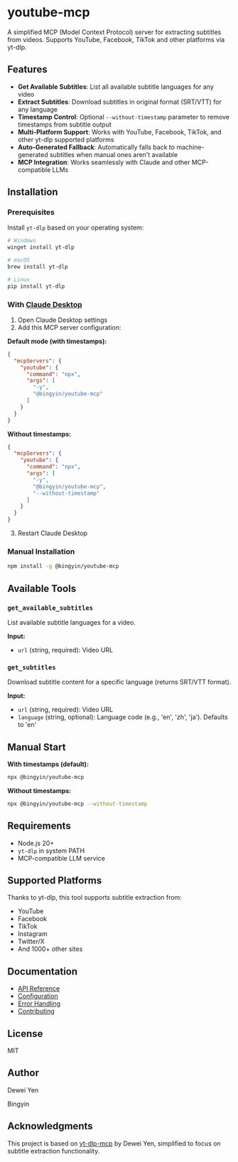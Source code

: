 # youtube-mcp

A simplified MCP (Model Context Protocol) server for extracting subtitles from videos. Supports YouTube, Facebook, TikTok and other platforms via yt-dlp.

## Features

* **Get Available Subtitles**: List all available subtitle languages for any video
* **Extract Subtitles**: Download subtitles in original format (SRT/VTT) for any language
* **Timestamp Control**: Optional `--without-timestamp` parameter to remove timestamps from subtitle output
* **Multi-Platform Support**: Works with YouTube, Facebook, TikTok, and other yt-dlp supported platforms
* **Auto-Generated Fallback**: Automatically falls back to machine-generated subtitles when manual ones aren't available
* **MCP Integration**: Works seamlessly with Claude and other MCP-compatible LLMs

## Installation

### Prerequisites

Install `yt-dlp` based on your operating system:

```bash
# Windows
winget install yt-dlp

# macOS
brew install yt-dlp

# Linux
pip install yt-dlp
```

### With [Claude Desktop](https://claude.ai/desktop)

1. Open Claude Desktop settings
2. Add this MCP server configuration:

**Default mode (with timestamps):**
```json
{
  "mcpServers": {
    "youtube": {
      "command": "npx",
      "args": [
        "-y",
        "@bingyin/youtube-mcp"
      ]
    }
  }
}
```

**Without timestamps:**
```json
{
  "mcpServers": {
    "youtube": {
      "command": "npx",
      "args": [
        "-y",
        "@bingyin/youtube-mcp",
        "--without-timestamp"
      ]
    }
  }
}
```

3. Restart Claude Desktop

### Manual Installation

```bash
npm install -g @bingyin/youtube-mcp
```

## Available Tools

### `get_available_subtitles`
List available subtitle languages for a video.

**Input:**
- `url` (string, required): Video URL

### `get_subtitles` 
Download subtitle content for a specific language (returns SRT/VTT format).

**Input:**
- `url` (string, required): Video URL
- `language` (string, optional): Language code (e.g., 'en', 'zh', 'ja'). Defaults to 'en'

## Manual Start

**With timestamps (default):**
```bash
npx @bingyin/youtube-mcp
```

**Without timestamps:**
```bash
npx @bingyin/youtube-mcp --without-timestamp
```

## Requirements

* Node.js 20+
* `yt-dlp` in system PATH
* MCP-compatible LLM service

## Supported Platforms

Thanks to yt-dlp, this tool supports subtitle extraction from:
- YouTube
- Facebook
- TikTok  
- Instagram
- Twitter/X
- And 1000+ other sites

## Documentation

- [API Reference](./docs/api.md)
- [Configuration](./docs/configuration.md)
- [Error Handling](./docs/error-handling.md)
- [Contributing](./docs/contributing.md)

## License

MIT

## Author

Dewei Yen

Bingyin

## Acknowledgments

This project is based on [yt-dlp-mcp](https://github.com/kevinwatt/yt-dlp-mcp) by Dewei Yen, simplified to focus on subtitle extraction functionality.


